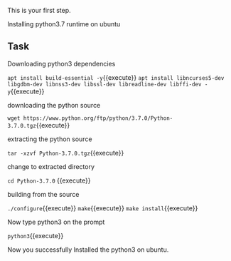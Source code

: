This is your first step.

Installing python3.7 runtime on ubuntu
## Task

Downloading python3 dependencies

`apt install build-essential -y`{{execute}} 
`apt install libncurses5-dev libgdbm-dev libnss3-dev libssl-dev libreadline-dev libffi-dev -y`{{execute}}

downloading the python source

`wget https://www.python.org/ftp/python/3.7.0/Python-3.7.0.tgz`{{execute}}

extracting the python source

`tar -xzvf Python-3.7.0.tgz`{{execute}}

change to extracted directory

`cd Python-3.7.0` {{execute}}

building from the source

`./configure`{{execute}}
`make`{{execute}}
`make install`{{execute}}

Now type python3 on the prompt

`python3`{{execute}}

Now you successfully Installed the python3 on ubuntu.
